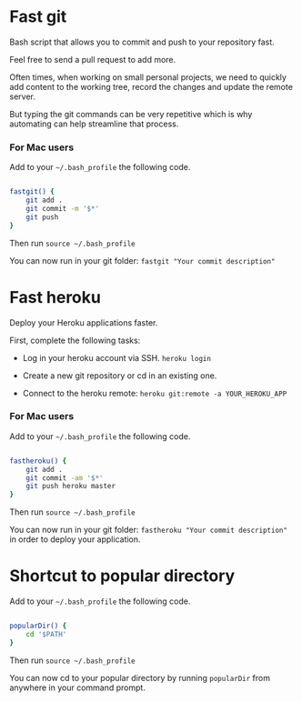 # Fast git
Bash script that allows you to commit and push to your repository fast.

Feel free to send a pull request to add more.

Often times, when working on small personal projects, we need to quickly add content to the working tree, record the changes and update the remote server.

But typing the git commands can be very repetitive which is why automating can help streamline that process.

### For Mac users

Add to your ``` ~/.bash_profile ``` the following code.


```bash

fastgit() {
	git add .
	git commit -m '$*'
	git push
}
```

Then run ```source ~/.bash_profile```

You can now run in your git folder: ```fastgit "Your commit description" ```

# Fast heroku

Deploy your Heroku applications faster.

First, complete the following tasks:

* Log in your heroku account via SSH. `heroku login`

* Create a new git repository or cd in an existing one.

* Connect to the heroku remote: `heroku git:remote -a YOUR_HEROKU_APP`

### For Mac users


Add to your ``` ~/.bash_profile ``` the following code.


```bash

fastheroku() {
	git add .
	git commit -am '$*'
	git push heroku master
}
```

Then run ```source ~/.bash_profile```

You can now run in your git folder: ```fastheroku "Your commit description" ``` in order to deploy your application.


# Shortcut to popular directory

Add to your ``` ~/.bash_profile ``` the following code.


```bash

popularDir() {
	cd '$PATH'
}
```

Then run ```source ~/.bash_profile```

You can now cd to your popular directory by running `popularDir` from anywhere in your command prompt.
